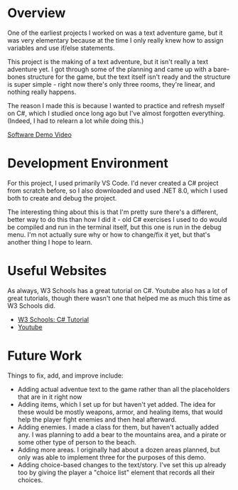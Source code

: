 # Overview

One of the earliest projects I worked on was a text adventure game, but it was very elementary because at the time I only really knew how to assign variables and use if/else statements.

This project is the making of a text adventure, but it isn't really a text adventure yet. I got through some of the planning and came up with a bare-bones structure for the game, but the text itself isn't ready and the structure is super simple - right now there's only three rooms, they're linear, and nothing really happens.

The reason I made this is because I wanted to practice and refresh myself on C#, which I studied once long ago but I've almost forgotten everything. (Indeed, I had to relearn a lot while doing this.)

[Software Demo Video](http://youtube.link.goes.here)

# Development Environment

For this project, I used primarily VS Code. I'd never created a C# project from scratch before, so I also downloaded and used .NET 8.0, which I used both to create and debug the project.

The interesting thing about this is that I'm pretty sure there's a different, better way to do this than how I did it - old C# exercises I used to do would be compiled and run in the terminal itself, but this one is run in the debug menu. I'm not actually sure why or how to change/fix it yet, but that's another thing I hope to learn.


# Useful Websites

As always, W3 Schools has a great tutorial on C#. Youtube also has a lot of great tutorials, though there wasn't one that helped me as much this time as W3 Schools did.

- [W3 Schools: C# Tutorial](https://www.w3schools.com/cs/index.php)
- [Youtube](https://www.youtube.com)

# Future Work

Things to fix, add, and improve include:

- Adding actual adventue text to the game rather than all the placeholders that are in it right now
- Adding items, which I set up for but haven't yet added. The idea for these would be mostly weapons, armor, and healing items, that would help the player fight enemies and then heal afterward.
- Adding enemies. I made a class for them, but haven't actually added any. I was planning to add a bear to the mountains area, and a pirate or some other type of person to the beach.
- Adding more areas. I originally had about a dozen areas planned, but only was able to implement three for the purposes of this demo.
- Adding choice-based changes to the text/story. I've set this up already too by giving the player a "choice list" element that records all their choices.
